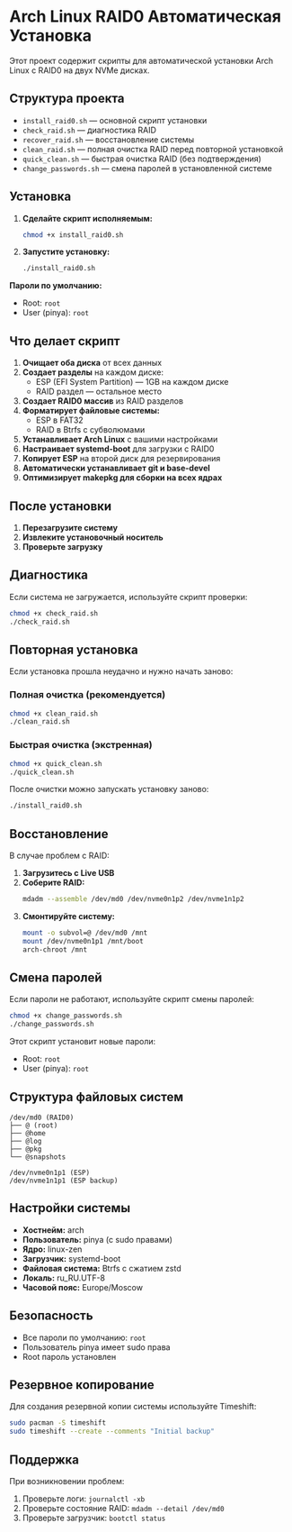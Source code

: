 # Arch Linux RAID0 Автоматическая Установка

Этот проект содержит скрипты для автоматической установки Arch Linux с RAID0 на двух NVMe дисках.

## Структура проекта

- `install_raid0.sh` — основной скрипт установки
- `check_raid.sh` — диагностика RAID
- `recover_raid.sh` — восстановление системы
- `clean_raid.sh` — полная очистка RAID перед повторной установкой
- `quick_clean.sh` — быстрая очистка RAID (без подтверждения)
- `change_passwords.sh` — смена паролей в установленной системе

## Установка

1. **Сделайте скрипт исполняемым:**
   ```bash
   chmod +x install_raid0.sh
   ```

2. **Запустите установку:**
   ```bash
   ./install_raid0.sh
   ```

**Пароли по умолчанию:**
- Root: `root`
- User (pinya): `root`

## Что делает скрипт

1. **Очищает оба диска** от всех данных
2. **Создает разделы** на каждом диске:
   - ESP (EFI System Partition) — 1GB на каждом диске
   - RAID раздел — остальное место
3. **Создает RAID0 массив** из RAID разделов
4. **Форматирует файловые системы:**
   - ESP в FAT32
   - RAID в Btrfs с субволюмами
5. **Устанавливает Arch Linux** с вашими настройками
6. **Настраивает systemd-boot** для загрузки с RAID0
7. **Копирует ESP** на второй диск для резервирования
8. **Автоматически устанавливает git и base-devel**
9. **Оптимизирует makepkg для сборки на всех ядрах**

## После установки

1. **Перезагрузите систему**
2. **Извлеките установочный носитель**
3. **Проверьте загрузку**

## Диагностика

Если система не загружается, используйте скрипт проверки:

```bash
chmod +x check_raid.sh
./check_raid.sh
```

## Повторная установка

Если установка прошла неудачно и нужно начать заново:

### Полная очистка (рекомендуется)
```bash
chmod +x clean_raid.sh
./clean_raid.sh
```

### Быстрая очистка (экстренная)
```bash
chmod +x quick_clean.sh
./quick_clean.sh
```

После очистки можно запускать установку заново:
```bash
./install_raid0.sh
```

## Восстановление

В случае проблем с RAID:

1. **Загрузитесь с Live USB**
2. **Соберите RAID:**
   ```bash
   mdadm --assemble /dev/md0 /dev/nvme0n1p2 /dev/nvme1n1p2
   ```
3. **Смонтируйте систему:**
   ```bash
   mount -o subvol=@ /dev/md0 /mnt
   mount /dev/nvme0n1p1 /mnt/boot
   arch-chroot /mnt
   ```

## Смена паролей

Если пароли не работают, используйте скрипт смены паролей:

```bash
chmod +x change_passwords.sh
./change_passwords.sh
```

Этот скрипт установит новые пароли:
- Root: `root`
- User (pinya): `root`

## Структура файловых систем

```
/dev/md0 (RAID0)
├── @ (root)
├── @home
├── @log
├── @pkg
└── @snapshots

/dev/nvme0n1p1 (ESP)
/dev/nvme1n1p1 (ESP backup)
```

## Настройки системы

- **Хостнейм:** arch
- **Пользователь:** pinya (с sudo правами)
- **Ядро:** linux-zen
- **Загрузчик:** systemd-boot
- **Файловая система:** Btrfs с сжатием zstd
- **Локаль:** ru_RU.UTF-8
- **Часовой пояс:** Europe/Moscow

## Безопасность

- Все пароли по умолчанию: `root`
- Пользователь pinya имеет sudo права
- Root пароль установлен

## Резервное копирование

Для создания резервной копии системы используйте Timeshift:

```bash
sudo pacman -S timeshift
sudo timeshift --create --comments "Initial backup"
```

## Поддержка

При возникновении проблем:
1. Проверьте логи: `journalctl -xb`
2. Проверьте состояние RAID: `mdadm --detail /dev/md0`
3. Проверьте загрузчик: `bootctl status` 